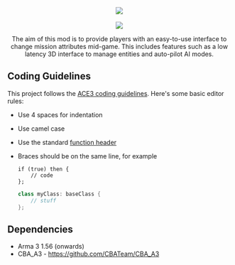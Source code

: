 <p align="center">
	<img src="https://raw.githubusercontent.com/jameslkingsley/Mars/master/extras/logo/logo_a.png">
	<br /><br />
	<img src="https://travis-ci.org/jameslkingsley/Mars.svg?branch=master">
</p>

<p align="center">
    The aim of this mod is to provide players with an easy-to-use interface to change mission attributes mid-game. This includes features such as a low latency 3D interface to manage entities and auto-pilot AI modes.
</p>

## Coding Guidelines
This project follows the [ACE3 coding guidelines](http://ace3mod.com/wiki/development/coding-guidelines.html). Here's some basic editor rules:
* Use 4 spaces for indentation
* Use camel case
* Use the standard [function header](http://ace3mod.com/wiki/development/coding-guidelines.html#headers)
* Braces should be on the same line, for example
    
    ```sqf
    if (true) then {
        // code
    };
    ```
    ```c++
    class myClass: baseClass {
        // stuff
    };
    ```

## Dependencies
* Arma 3 1.56 (onwards)
* CBA_A3 - https://github.com/CBATeam/CBA_A3